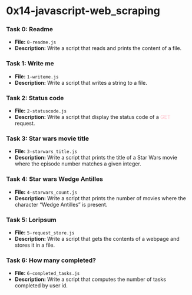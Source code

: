 # 0x14-javascript-web_scraping
### Task 0: Readme
- **File:** `0-readme.js`
- **Description:** Write a script that reads and prints the content of a file.

### Task 1: Write me
- **File:** `1-writeme.js`
- **Description:** Write a script that writes a string to a file.

### Task 2: Status code
- **File:** `2-statuscode.js`
- **Description:** Write a script that display the status code of a <span style="color:pink;">GET</span> request.

### Task 3: Star wars movie title
- **File:** `3-starwars_title.js`
- **Description:** Write a script that prints the title of a Star Wars movie where the episode number matches a given integer.

### Task 4: Star wars Wedge Antilles
- **File:** `4-starwars_count.js`
- **Description:** Write a script that prints the number of movies where the character “Wedge Antilles” is present.

### Task 5: Loripsum
- **File:** `5-request_store.js`
- **Description:** Write a script that gets the contents of a webpage and stores it in a file.

### Task 6: How many completed?
- **File:** `6-completed_tasks.js`
- **Description:** Write a script that computes the number of tasks completed by user id.
